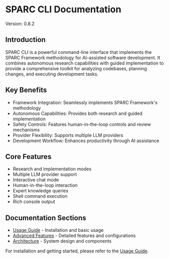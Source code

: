 # SPARC CLI Documentation

Version: 0.8.2

## Introduction

SPARC CLI is a powerful command-line interface that implements the SPARC Framework methodology for AI-assisted software development. It combines autonomous research capabilities with guided implementation to provide a comprehensive toolkit for analyzing codebases, planning changes, and executing development tasks.

## Key Benefits

- Framework Integration: Seamlessly implements SPARC Framework's methodology
- Autonomous Capabilities: Provides both research and guided implementation
- Safety Controls: Features human-in-the-loop controls and review mechanisms
- Provider Flexibility: Supports multiple LLM providers
- Development Workflow: Enhances productivity through AI assistance

## Core Features

- Research and implementation modes
- Multiple LLM provider support
- Interactive chat mode
- Human-in-the-loop interaction
- Expert knowledge queries
- Shell command execution
- Rich console output

## Documentation Sections

- [Usage Guide](usage.md) - Installation and basic usage
- [Advanced Features](advanced.md) - Detailed features and configurations
- [Architecture](architecture.md) - System design and components

For installation and getting started, please refer to the [Usage Guide](usage.md).
